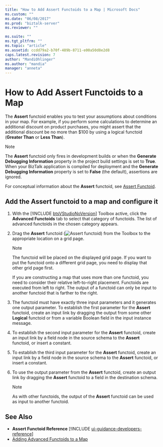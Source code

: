 ```yaml
---
title: "How to Add Assert Functoids to a Map | Microsoft Docs"
ms.custom: ""
ms.date: "06/08/2017"
ms.prod: "biztalk-server"
ms.reviewer: ""

ms.suite: ""
ms.tgt_pltfrm: ""
ms.topic: "article"
ms.assetid: ccdd79a2-b70f-489b-8711-e00a50d8e2d8
caps.latest.revision: 7
author: "MandiOhlinger"
ms.author: "mandia"
manager: "anneta"
---
```

# How to Add Assert Functoids to a Map
The **Assert** functoid enables you to test your assumptions about conditions in your map. For example, if you perform some calculations to determine an additional discount on product purchases, you might assert that the additional discount be no more than $100 by using a logical functoid (**Greater Than** or **Less Than**).  

> [!NOTE]
>  The **Assert** functoid only fires in development builds or when the **Generate Debugging Information** property in the project build settings is set to **True**. When your BizTalk application is compiled for deployment and the **Generate Debugging Information** property is set to **False** (the default), assertions are ignored.  

 For conceptual information about the **Assert** functoid, see [Assert Functoid](../core/assert-functoid.md).  

## Add the Assert functoid to a map and configure it  

1. With the [!INCLUDE [btsVStudioNoVersion](../includes/btsvstudionoversion-md.md)] Toolbox active, click the <strong>Advanced Functoids</strong> tab to select that category of functoids. The list of advanced functoids in the chosen category appears.  

2. Drag the **Assert** functoid (![Assert functoid](../core/media/advanced-assert-functoid.gif "advanced_assert_functoid")) from the Toolbox to the appropriate location on a grid page.  

   > [!NOTE]
   >  The functoid will be placed on the displayed grid page. If you want to put the functoid onto a different grid page, you need to display that other grid page first. 
   >    
   >  If you are constructing a map that uses more than one functoid, you need to consider their relative left-to-right placement. Functoids are executed from left to right. The output of a functoid can only be input to another functoid that is farther to the right.  

3. The functoid must have exactly three input parameters and it generates one output parameter. To establish the first parameter for the **Assert** functoid, create an input link by dragging the output from some other **Logical** functoid or from a variable Boolean field in the input instance message.  

4. To establish the second input parameter for the **Assert** functoid, create an input link by a field node in the source schema to the **Assert** functoid, or insert a constant.  

5. To establish the third input parameter for the **Assert** functoid, create an input link by a field node in the source schema to the **Assert** functoid, or insert a constant.  

6. To use the output parameter from the **Assert** functoid, create an output link by dragging the **Assert** functoid to a field in the destination schema.  

   > [!NOTE]
   >  As with other functoids, the output of the **Assert** functoid can be used as input to another functoid.  

## See Also  
- <strong>Assert Functoid Reference</strong> [!INCLUDE [ui-guidance-developers-reference](../includes/ui-guidance-developers-reference.md)]   
- [Adding Advanced Functoids to a Map](../core/adding-advanced-functoids-to-a-map.md)
